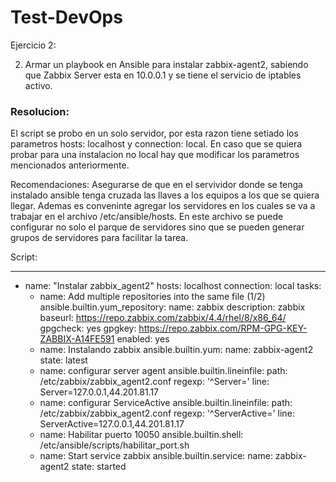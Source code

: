# Test-DevOps

Ejercicio 2:

2)	Armar un playbook en Ansible para instalar zabbix-agent2, sabiendo que Zabbix Server esta en 10.0.0.1 y se tiene el servicio de iptables activo.

### Resolucion:

El script se probo en un solo servidor, por esta razon tiene setiado los parametros hosts: localhost y connection: local.
En caso que se quiera probar para una instalacion no local hay que modificar los parametros mencionados anteriormente.

Recomendaciones:
Asegurarse de que en el servividor donde se tenga instalado ansible tenga cruzada las llaves a los equipos a los que se quiera llegar.
Ademas es conveninte agregar los servidores en los cuales se va a trabajar en el archivo /etc/ansible/hosts. En este archivo se puede configurar no solo el parque de servidores sino que se pueden generar grupos de servidores para facilitar la tarea.


Script:

---
  - name: "Instalar zabbix_agent2"
    hosts: localhost
    connection: local
    tasks:
    - name: Add multiple repositories into the same file (1/2)
      ansible.builtin.yum_repository:
        name: zabbix
        description: zabbix
        baseurl: https://repo.zabbix.com/zabbix/4.4/rhel/8/x86_64/
        gpgcheck: yes
        gpgkey: https://repo.zabbix.com/RPM-GPG-KEY-ZABBIX-A14FE591
        enabled: yes
    - name: Instalando zabbix
      ansible.builtin.yum:
        name: zabbix-agent2
        state: latest
    - name: configurar server agent
      ansible.builtin.lineinfile:
        path: /etc/zabbix/zabbix_agent2.conf
        regexp: '^Server='
        line: Server=127.0.0.1,44.201.81.17
    - name: configurar ServiceActive
      ansible.builtin.lineinfile:
        path: /etc/zabbix/zabbix_agent2.conf
        regexp: '^ServerActive='
        line: ServerActive=127.0.0.1,44.201.81.17
    - name: Habilitar puerto 10050
      ansible.builtin.shell: /etc/ansible/scripts/habilitar_port.sh
    - name: Start service zabbix
      ansible.builtin.service:
        name: zabbix-agent2
        state: started
